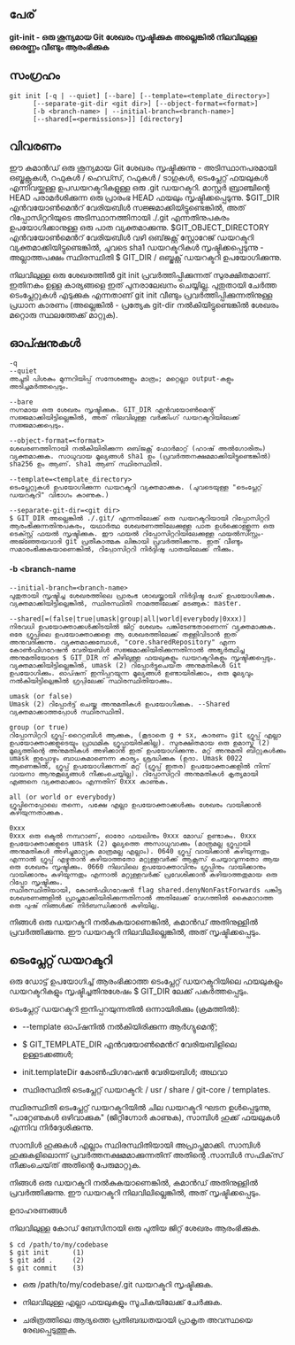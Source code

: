 ## പേര് 
#### git-init - ഒരു ശൂന്യമായ Git ശേഖരം സൃഷ്ടിക്കുക അല്ലെങ്കിൽ നിലവിലുള്ള ഒരെണ്ണം വീണ്ടും ആരംഭിക്കുക

## സംഗ്രഹം
~~~
git init [-q | --quiet] [--bare] [--template=<template_directory>]
	  [--separate-git-dir <git dir>] [--object-format=<format>]
	  [-b <branch-name> | --initial-branch=<branch-name>]
	  [--shared[=<permissions>]] [directory]
~~~

	  
## വിവരണം

ഈ കമാൻഡ് ഒരു ശൂന്യമായ Git ശേഖരം സൃഷ്ടിക്കുന്നു - അടിസ്ഥാനപരമായി ഒബ്ജക്റ്റുകൾ, റഫുകൾ / ഹെഡ്സ്, റഫുകൾ / ടാഗുകൾ, ടെംപ്ലേറ്റ് ഫയലുകൾ എന്നിവയ്ക്കുള്ള ഉപഡയറക്ടറികളുള്ള ഒരു .git ഡയറക്ടറി. മാസ്റ്റർ ബ്രാഞ്ചിന്റെ HEAD പരാമർശിക്കുന്ന ഒരു പ്രാരംഭ HEAD ഫയലും സൃഷ്ടിക്കപ്പെടുന്നു. 
$GIT_DIR എൻ‌വയോൺ‌മെൻറ് വേരിയബിൾ‌ സജ്ജമാക്കിയിട്ടുണ്ടെങ്കിൽ‌, അത് റിപ്പോസിറ്ററിയുടെ അടിസ്ഥാനത്തിനായി ./.git എന്നതിനുപകരം ഉപയോഗിക്കാനുള്ള ഒരു പാത വ്യക്തമാക്കുന്നു.
$GIT_OBJECT_DIRECTORY എൻ‌വയോൺ‌മെൻറ് വേരിയബിൾ വഴി ഒബ്‌ജക്റ്റ് സ്റ്റോറേജ് ഡയറക്ടറി വ്യക്തമാക്കിയിട്ടുണ്ടെങ്കിൽ, ചുവടെ sha1 ഡയറക്ടറികൾ സൃഷ്ടിക്കപ്പെടുന്നു - അല്ലാത്തപക്ഷം സ്ഥിരസ്ഥിതി $ GIT_DIR / ഒബ്ജക്റ്റ് ഡയറക്ടറി ഉപയോഗിക്കുന്നു.

നിലവിലുള്ള ഒരു ശേഖരത്തിൽ git init പ്രവർത്തിപ്പിക്കുന്നത് സുരക്ഷിതമാണ്. ഇതിനകം ഉള്ള കാര്യങ്ങളെ ഇത് പുനരാലേഖനം ചെയ്യില്ല. പുതുതായി ചേർത്ത ടെം‌പ്ലേറ്റുകൾ എടുക്കുക എന്നതാണ് git init വീണ്ടും പ്രവർത്തിപ്പിക്കുന്നതിനുള്ള പ്രധാന കാരണം (അല്ലെങ്കിൽ - പ്രത്യേക git-dir നൽകിയിട്ടുണ്ടെങ്കിൽ ശേഖരം മറ്റൊരു സ്ഥലത്തേക്ക് മാറ്റുക).

## ഓപ്ഷനുകൾ
~~~
-q
--quiet 
അച്ചടി പിശകും മുന്നറിയിപ്പ് സന്ദേശങ്ങളും മാത്രം; മറ്റെല്ലാ output-കളും  അടിച്ചമർത്തപ്പെടും.
~~~
~~~
--bare 
നഗ്നമായ ഒരു ശേഖരം സൃഷ്ടിക്കുക. GIT_DIR എൻ‌വയോൺ‌മെന്റ് സജ്ജമാക്കിയിട്ടില്ലെങ്കിൽ, അത് നിലവിലുള്ള വർക്കിംഗ് ഡയറക്ടറിയിലേക്ക് സജ്ജമാക്കപ്പെടും.
~~~
~~~
--object-format=<format>
ശേഖരണത്തിനായി നൽകിയിരിക്കുന്ന ഒബ്‌ജക്റ്റ് ഫോർമാറ്റ് (ഹാഷ് അൽഗോരിതം) വ്യക്തമാക്കുക. സാധുവായ മൂല്യങ്ങൾ sha1 ഉം (പ്രവർത്തനക്ഷമമാക്കിയിട്ടുണ്ടെങ്കിൽ) sha256 ഉം ആണ്. sha1 ആണ് സ്ഥിരസ്ഥിതി.
~~~
~~~
--template=<template_directory> 
ടെംപ്ലേറ്റുകൾ ഉപയോഗിക്കുന്ന ഡയറക്ടറി വ്യക്തമാക്കുക. (ചുവടെയുള്ള "ടെം‌പ്ലേറ്റ് ഡയറക്ടറി" വിഭാഗം കാണുക.)
~~~
~~~
--separate-git-dir=<git dir> 
$ GIT_DIR അല്ലെങ്കിൽ ./.git/ എന്നതിലേക്ക് ഒരു ഡയറക്ടറിയായി റിപ്പോസിറ്ററി ആരംഭിക്കുന്നതിനുപകരം, യഥാർത്ഥ ശേഖരണത്തിലേക്കുള്ള പാത ഉൾക്കൊള്ളുന്ന ഒരു ടെക്സ്റ്റ് ഫയൽ സൃഷ്ടിക്കുക. ഈ ഫയൽ റിപ്പോസിറ്ററിയിലേക്കുള്ള ഫയൽസിസ്റ്റം-അജ്ഞ്ഞേയവാദി git പ്രതീകാത്മക ലിങ്കായി പ്രവർത്തിക്കുന്നു. ഇത് വീണ്ടും സമാരംഭിക്കുകയാണെങ്കിൽ, റിപ്പോസിറ്ററി നിർദ്ദിഷ്ട പാതയിലേക്ക് നീക്കും.
~~~

#### -b <branch-name
~~~
--initial-branch=<branch-name> 
പുതുതായി സൃഷ്ടിച്ച ശേഖരത്തിലെ പ്രാരംഭ ശാഖയ്ക്കായി നിർദ്ദിഷ്ട പേര് ഉപയോഗിക്കുക. വ്യക്തമാക്കിയിട്ടില്ലെങ്കിൽ, സ്ഥിരസ്ഥിതി നാമത്തിലേക്ക് മടങ്ങുക: master.
~~~
~~~ 
--shared[=(false|true|umask|group|all|world|everybody|0xxx)]
നിരവധി ഉപയോക്താക്കൾക്കിടയിൽ ജിറ്റ് ശേഖരം പങ്കിടേണ്ടതാണെന്ന് വ്യക്തമാക്കുക. ഒരേ ഗ്രൂപ്പിലെ ഉപയോക്താക്കളെ ആ ശേഖരത്തിലേക്ക് തള്ളിവിടാൻ ഇത് അനുവദിക്കുന്നു. വ്യക്തമാക്കുമ്പോൾ, "core.sharedRepository" എന്ന കോൺഫിഗറേഷൻ വേരിയബിൾ സജ്ജമാക്കിയിരിക്കുന്നതിനാൽ അഭ്യർത്ഥിച്ച അനുമതിയോടെ $ GIT_DIR ന് കീഴിലുള്ള ഫയലുകളും ഡയറക്ടറികളും സൃഷ്ടിക്കപ്പെടും. വ്യക്തമാക്കിയിട്ടില്ലെങ്കിൽ, umask (2) റിപ്പോർട്ടുചെയ്‌ത അനുമതികൾ Git ഉപയോഗിക്കും. ഓപ്ഷന് ഇനിപ്പറയുന്ന മൂല്യങ്ങൾ ഉണ്ടായിരിക്കാം, ഒരു മൂല്യവും നൽകിയിട്ടില്ലെങ്കിൽ ഗ്രൂപ്പിലേക്ക് സ്ഥിരസ്ഥിതിയാക്കും.
~~~
~~~
umask (or false)
Umask (2) റിപ്പോർട്ട് ചെയ്ത അനുമതികൾ ഉപയോഗിക്കുക. --Shared വ്യക്തമാക്കാത്തപ്പോൾ സ്ഥിരസ്ഥിതി.
~~~
~~~
group (or true) 
റിപ്പോസിറ്ററി ഗ്രൂപ്പ്-റൈറ്റബിൾ ആക്കുക, (കൂടാതെ g + sx, കാരണം git ഗ്രൂപ്പ് എല്ലാ ഉപയോക്താക്കളുടെയും പ്രാഥമിക ഗ്രൂപ്പായിരിക്കില്ല). സുരക്ഷിതമായ ഒരു ഉമാസ്ക് (2) മൂല്യത്തിന്റെ അനുമതികൾ അഴിക്കാൻ ഇത് ഉപയോഗിക്കുന്നു. മറ്റ് അനുമതി ബിറ്റുകൾക്കും umask ഇപ്പോഴും ബാധകമാണെന്ന കാര്യം ശ്രദ്ധിക്കുക (ഉദാ. Umask 0022 ആണെങ്കിൽ, ഗ്രൂപ്പ് ഉപയോഗിക്കുന്നത് മറ്റ് (ഗ്രൂപ്പ് ഇതര) ഉപയോക്താക്കളിൽ നിന്ന് വായനാ ആനുകൂല്യങ്ങൾ നീക്കംചെയ്യില്ല). റിപ്പോസിറ്ററി അനുമതികൾ കൃത്യമായി എങ്ങനെ വ്യക്തമാക്കാം എന്നതിന് 0xxx കാണുക.
~~~
~~~
all (or world or everybody)
ഗ്രൂപ്പിനെപ്പോലെ തന്നെ, പക്ഷേ എല്ലാ ഉപയോക്താക്കൾക്കും ശേഖരം വായിക്കാൻ കഴിയുന്നതാക്കുക.
~~~
~~~
0xxx
0xxx ഒരു ഒക്ടൽ നമ്പറാണ്, ഓരോ ഫയലിനും 0xxx മോഡ് ഉണ്ടാകും. 0xxx ഉപയോക്താക്കളുടെ umask (2) മൂല്യത്തെ അസാധുവാക്കും (മാത്രമല്ല ഗ്രൂപ്പായി അനുമതികൾ അഴിച്ചുമാറ്റുക മാത്രമല്ല എല്ലാം). 0640 ഗ്രൂപ്പ് വായിക്കാൻ കഴിയുന്നതും എന്നാൽ ഗ്രൂപ്പ് എഴുതാൻ കഴിയാത്തതോ മറ്റുള്ളവർക്ക് ആക്സസ് ചെയ്യാവുന്നതോ ആയ ഒരു ശേഖരം സൃഷ്ടിക്കും. 0660 നിലവിലെ ഉപയോക്താവിനും ഗ്രൂപ്പിനും വായിക്കാനും വായിക്കാനും കഴിയുന്നതും എന്നാൽ മറ്റുള്ളവർക്ക് പ്രവേശിക്കാൻ കഴിയാത്തതുമായ ഒരു റിപ്പോ സൃഷ്ടിക്കും.
സ്ഥിരസ്ഥിതിയായി, കോൺഫിഗറേഷൻ flag shared.denyNonFastForwards പങ്കിട്ട ശേഖരണങ്ങളിൽ പ്രാപ്തമാക്കിയിരിക്കുന്നതിനാൽ അതിലേക്ക് വേഗത്തിൽ കൈമാറാത്ത ഒരു പുഷ് നിങ്ങൾക്ക് നിർബന്ധിക്കാൻ കഴിയില്ല.
~~~
നിങ്ങൾ ഒരു ഡയറക്ടറി നൽകുകയാണെങ്കിൽ, കമാൻഡ് അതിനുള്ളിൽ പ്രവർത്തിക്കുന്നു. ഈ ഡയറക്ടറി നിലവിലില്ലെങ്കിൽ, അത് സൃഷ്ടിക്കപ്പെടും.

## ടെംപ്ലേറ്റ് ഡയറക്ടറി

ഒരു ഡോട്ട് ഉപയോഗിച്ച് ആരംഭിക്കാത്ത ടെംപ്ലേറ്റ് ഡയറക്ടറിയിലെ ഫയലുകളും ഡയറക്ടറികളും സൃഷ്ടിച്ചതിനുശേഷം $ GIT_DIR ലേക്ക് പകർത്തപ്പെടും.

ടെംപ്ലേറ്റ് ഡയറക്ടറി ഇനിപ്പറയുന്നതിൽ ഒന്നായിരിക്കും (ക്രമത്തിൽ):

* --template ഓപ്ഷനിൽ നൽകിയിരിക്കുന്ന ആർഗ്യുമെന്റ്;

* $ GIT_TEMPLATE_DIR എൻ‌വയോൺ‌മെൻറ് വേരിയബിളിലെ ഉള്ളടക്കങ്ങൾ‌;

* init.templateDir കോൺഫിഗറേഷൻ വേരിയബിൾ; അഥവാ

* സ്ഥിരസ്ഥിതി ടെംപ്ലേറ്റ് ഡയറക്ടറി: / usr / share / git-core / templates.

സ്ഥിരസ്ഥിതി ടെംപ്ലേറ്റ് ഡയറക്ടറിയിൽ ചില ഡയറക്ടറി ഘടന ഉൾപ്പെടുന്നു, "പാറ്റേണുകൾ ഒഴിവാക്കുക" (ജിറ്റിഗ്നോർ കാണുക), സാമ്പിൾ ഹുക്ക് ഫയലുകൾ എന്നിവ നിർദ്ദേശിക്കുന്നു.

സാമ്പിൾ ഹുക്കുകൾ എല്ലാം സ്ഥിരസ്ഥിതിയായി അപ്രാപ്തമാക്കി. സാമ്പിൾ ഹുക്കുകളിലൊന്ന് പ്രവർത്തനക്ഷമമാക്കുന്നതിന് അതിന്റെ .സാമ്പിൾ സഫിക്‌സ് നീക്കംചെയ്‌ത് അതിന്റെ പേരുമാറ്റുക.

നിങ്ങൾ ഒരു ഡയറക്ടറി നൽകുകയാണെങ്കിൽ, കമാൻഡ് അതിനുള്ളിൽ പ്രവർത്തിക്കുന്നു. ഈ ഡയറക്ടറി നിലവിലില്ലെങ്കിൽ, അത് സൃഷ്ടിക്കപ്പെടും.

ഉദാഹരണങ്ങൾ

നിലവിലുള്ള കോഡ് ബേസിനായി ഒരു പുതിയ ജിറ്റ് ശേഖരം ആരംഭിക്കുക.
~~~
$ cd /path/to/my/codebase
$ git init      (1)
$ git add .     (2)
$ git commit    (3)
~~~

* ഒരു /path/to/my/codebase/.git ഡയറക്ടറി സൃഷ്ടിക്കുക.

* നിലവിലുള്ള എല്ലാ ഫയലുകളും സൂചികയിലേക്ക് ചേർക്കുക.

* ചരിത്രത്തിലെ ആദ്യത്തെ പ്രതിബദ്ധതയായി പ്രാകൃത അവസ്ഥയെ രേഖപ്പെടുത്തുക.

